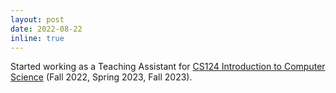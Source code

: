 ```yaml
---
layout: post
date: 2022-08-22
inline: true
---
```

Started working as a Teaching Assistant for [CS124 Introduction to Computer Science](https://www.cs124.org/people#heads) (Fall 2022, Spring 2023, Fall 2023).

